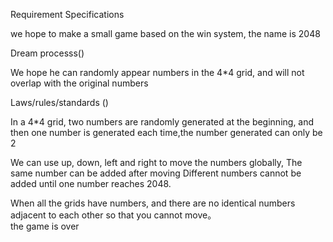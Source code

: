 Requirement Specifications

we hope to make a small game based on the win system, the name is 2048

Dream processs()

We hope he can randomly appear numbers in the 4*4 grid, and will not overlap with the original numbers

Laws/rules/standards ()

In a 4*4 grid, two numbers are randomly generated at the beginning,
and then one number is generated each time,the number generated can only be 2

We can use up, down, left and right to move the numbers globally, 
The same number can be added after moving
Different numbers cannot be added 
until one number reaches 2048. 

When all the grids have numbers, 
and there are no identical numbers adjacent to each other so that you cannot move。  
the game is over

